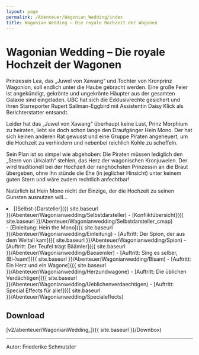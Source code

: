 ```yaml
---
layout: page
permalink: /Abenteuer/Wagonian_Wedding/index
title: Wagonian Wedding – Die royale Hochzeit der Wagonen
---
```


# Wagonian Wedding – Die royale Hochzeit der Wagonen

Prinzessin Lea, das &bdquo;Juwel von Xawang&ldquo; und Tochter von Kronprinz Wagonion, soll endlich unter die Haube gebracht werden. Eine große Feier ist angekündigt, gekrönte und ungekrönte Häupter aus der gesamten Galaxie sind eingeladen. UBC hat sich die Exklusivrechte gesichert und ihren Starreporter Rupert Sailman-Eggbird mit Assistentin Daisy Klick als Berichterstatter entsandt.

Leider hat das &bdquo;Juwel von Xawang&ldquo; überhaupt keine Lust, Prinz Morphium zu heiraten, liebt sie doch schon lange den Draufgänger Hein Mono. Der hat sich keinen anderen Rat gewusst und eine Gruppe Piraten angeheuert, um die Hochzeit zu verhindern und nebenbei reichlich Kohle zu scheffeln.

Sein Plan ist so simpel wie abgehoben: Die Piraten müssen lediglich den &bdquo;Stern von Urkalath&ldquo; stehlen, das Herz der wagonischen Kronjuwelen. Der wird traditionell bei der Hochzeit der ranghöchsten Prinzessin an die Braut übergeben, ohne ihn stünde die Ehe (in jeglicher Hinsicht) unter keinem guten Stern und wäre zudem rechtlich anfechtbar!

Natürlich ist Hein Mono nicht der Einzige, der die Hochzeit zu seinen Gunsten ausnutzen will&hellip;

<li>[(Selbst-)Darsteller]({{ site.baseurl }}/Abenteuer/Wagonianwedding/Selbstdarsteller)
- [Konfliktübersicht]({{ site.baseurl }}/Abenteuer/Wagonianwedding/Selbstdarsteller_cmap)

</li>
- [Einleitung: Hein the Mono]({{ site.baseurl }}/Abenteuer/Wagonianwedding/Einleitung)
- [Auftritt: Der Spion, der aus dem Weltall kam]({{ site.baseurl }}/Abenteuer/Wagonianwedding/Spion)
- [Auftritt: Der Teufel trägt Bäämler]({{ site.baseurl }}/Abenteuer/Wagonianwedding/Baeaemler)
- [Auftritt: Sing es selber, (Bi-)sam!]({{ site.baseurl }}/Abenteuer/Wagonianwedding/Bisam)
- [Auftritt: Ein Herz und ein Wagone]({{ site.baseurl }}/Abenteuer/Wagonianwedding/Herzundwagone)
- [Auftritt: Die üblichen Verdächtigen]({{ site.baseurl }}/Abenteuer/Wagonianwedding/Ueblichenverdaechtigen)
- [Auftritt: Special Effects für alle!]({{ site.baseurl }}/Abenteuer/Wagonianwedding/Specialeffects)

## Download

[v2/abenteuer/WagonianWedding_]({{ site.baseurl }}/Downbox)

***
Autor: Friederike Schmutzler

